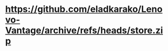 <h1><a href="https://github.com/eladkarako/Lenovo-Vantage/archive/refs/heads/store.zip">https://github.com/eladkarako/Lenovo-Vantage/archive/refs/heads/store.zip</a></h1>